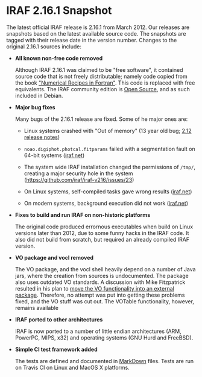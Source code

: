 # IRAF 2.16.1 Snapshot

The latest official IRAF release is 2.16.1 from March 2012. Our releases are
snapshots based on the latest available source code. The snapshots are tagged
with their release date in the version number. Changes to the original 2.16.1
sources include:

* __All known non-free code removed__

    Although IRAF 2.16.1 was claimed to be "free software", it contained
    source code that is not freely distributable; namely code copied from the
    book ["Numerical Recipes in Fortran"](http://numerical.recipes/). This
    code is replaced with free equivalents. The IRAF community edition is
    [Open Source](https://opensource.org/docs/osd), and as such included in
    Debian.

* __Major bug fixes__

  Many bugs of the 2.16.1 release are fixed. Some of he major ones are:
  
   - Linux systems crashed with "Out of memory" (13 year old bug;
     [2.12 release notes](https://github.com/iraf/iraf-v216/blob/9590f4/doc/notes.v212#L1065-L1075))
   
   - `noao.digiphot.photcal.fitparams` failed with a segmentation
     fault on 64-bit systems
     ([iraf.net](http://iraf.net/forum/viewtopic.php?showtopic=1467834))
   
   - The system wide IRAF installation changed the permissions of
     `/tmp/`, creating a major security hole in the system
     (https://github.com/iraf/iraf-v216/issues/23)
   
   - On Linux systems, self-compiled tasks gave wrong results
     ([iraf.net](http://iraf.net/forum/viewtopic.php?showtopic=1467841))
   
   - On modern systems, background execution did not work
     ([iraf.net](http://iraf.net/forum/viewtopic.php?showtopic=1467431))

* __Fixes to build and run IRAF on non-historic platforms__

  The original code produced errornous executables when build on Linux
  versions later than 2012, due to some funny hacks in the IRAF
  code. It also did not build from scratch, but required an already
  compiled IRAF version.

* __VO package and vocl removed__

    The VO package, and the vocl shell heavily depend on a number of
    Java jars, where the creation from sources is undocumented. The
    package also uses outdated VO standards. A discussion with Mike
    Fitzpatrick resulted in his plan to [move the VO functionality
    into an external
    package](https://github.com/iraf/iraf-v216/issues/90#issuecomment-310968834).
    Therefore, no attempt was put into getting these problems fixed,
    and the VO stuff was cut out.  The VOTable functionality, however,
    remains available

* __IRAF ported to other architectures__

    IRAF is now ported to a number of little endian architectures
    (ARM, PowerPC, MIPS, x32) and operating systems (GNU Hurd and
    FreeBSD).

* __Simple CI test framework added__

    The tests are defined and documented in
    [MarkDown](https://github.com/iraf-community/iraf/blob/master/test/README.md)
    files. Tests are run on Travis CI on Linux and MacOS X platforms.
